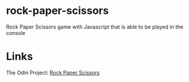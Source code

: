 # rock-paper-scissors
Rock Paper Scissors game with Javascript that is able to be played in the console

# Links
The Odin Project: [Rock Paper Scissors](https://www.theodinproject.com/lessons/foundations-rock-paper-scissors)

